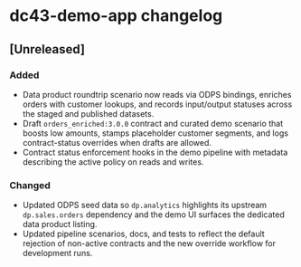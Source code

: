 # dc43-demo-app changelog

## [Unreleased]
### Added
- Data product roundtrip scenario now reads via ODPS bindings, enriches orders with customer
  lookups, and records input/output statuses across the staged and published datasets.
- Draft `orders_enriched:3.0.0` contract and curated demo scenario that boosts low amounts,
  stamps placeholder customer segments, and logs contract-status overrides when drafts are allowed.
- Contract status enforcement hooks in the demo pipeline with metadata describing the active policy
  on reads and writes.

### Changed
- Updated ODPS seed data so `dp.analytics` highlights its upstream `dp.sales.orders` dependency
  and the demo UI surfaces the dedicated data product listing.
- Updated pipeline scenarios, docs, and tests to reflect the default rejection of non-active
  contracts and the new override workflow for development runs.
